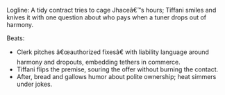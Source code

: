 ﻿---
series: 1
novella: 1
file: S1N1_CH07
type: chapter
pov: Jhace
setting: Guild counting room
word_target_min: 1201
word_target_max: 2299
status: outline
---
Logline: A tidy contract tries to cage Jhaceâ€™s hours; Tiffani smiles and knives it with one question about who pays when a tuner drops out of harmony.

Beats:
- Clerk pitches â€œauthorized fixesâ€ with liability language around harmony and dropouts, embedding tethers in commerce.
- Tiffani flips the premise, souring the offer without burning the contact.
- After, bread and gallows humor about polite ownership; heat simmers under jokes.